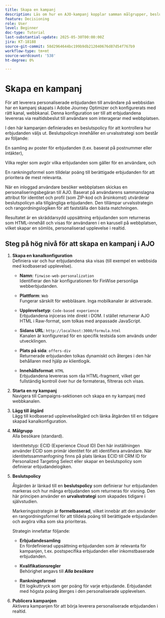 ```yaml
---
title: Skapa en kampanj
description: Läs om hur en AJO-kampanj kopplar samman målgrupper, beslutspolicyer och kanaler för att leverera personaliserade erbjudanden i rätt ögonblick över olika kontaktytor.
feature: Decisioning
role: User
level: Beginner
doc-type: Tutorial
last-substantial-update: 2025-05-30T00:00:00Z
jira: KT-18188
source-git-commit: 58d2964644bc199b9db212040676d87d54f767b9
workflow-type: tm+mt
source-wordcount: '538'
ht-degree: 0%

---
```



# Skapa en kampanj

För att leverera personaliserade erbjudanden till användare på webbsidan har en kampanj skapats i Adobe Journey Optimizer och konfigurerats med rätt kanal, webbkanal. Denna konfiguration ser till att erbjudandena levereras via realtidsbeslut till användare som interagerar med webbplatsen.

I den här kampanjen definierades en beslutspolicy för att kontrollera hur erbjudanden väljs ut. Beslutspolicyn innehåller en urvalsstrategi som består av följande:

En samling av poster för erbjudanden (t.ex. baserat på postnummer eller intäkter),

Vilka regler som avgör vilka erbjudanden som gäller för en användare, och

En rankningsformel som tilldelar poäng till berättigade erbjudanden för att prioritera de mest relevanta.

När en inloggad användare besöker webbplatsen skickas en personaliseringsbegäran till AJO. Baserat på användarens sammanslagna attribut för identitet och profil (som ZIP-kod och årsinkomst) utvärderar beslutspolicyn alla tillgängliga erbjudanden. Den tillämpar urvalsstrategin och rangordningslogiken för att fastställa den bästa matchningen.

Resultatet är en skräddarsydd uppsättning erbjudanden som returneras som HTML-innehåll och visas för användaren i en karusell på webbplatsen, vilket skapar en sömlös, personaliserad upplevelse i realtid.


## Steg på hög nivå för att skapa en kampanj i AJO

1. **Skapa en kanalkonfiguration**\
   Definiera var och hur erbjudandena ska visas (till exempel en webbsida med kodbaserad upplevelse).
   - **Namn**: `finwise-web-personalization`\
     Identifierar den här konfigurationen för FinWise personliga webberbjudanden.

   - **Plattform**: `Web`\
     Fungerar särskilt för webbläsare. Inga mobilkanaler är aktiverade.

   - **Upplevelsetyp**: `Code-based experience`\
     Erbjudandena injiceras inte direkt i DOM. I stället returnerar AJO HTML i Raw-format, som tolkas med anpassade JavaScript.

   - **Sidans URL**: `http://localhost:3000/formula.html`\
     Kanalen är konfigurerad för en specifik testsida som används under utvecklingen.

   - **Plats på sida**: `offers-div`\
     Returnerade erbjudanden tolkas dynamiskt och återges i den här behållaren med hjälp av klientlogik.

   - **Innehållsformat**: `HTML`\
     Erbjudandena levereras som råa HTML-fragment, vilket ger fullständig kontroll över hur de formateras, filtreras och visas.


2. **Starta en ny kampanj**\
   Navigera till Campaigns-sektionen och skapa en ny kampanj med webbkanalen.

3. **Lägg till åtgärd**\
   Lägg till kodbaserad upplevelseåtgärd och länka åtgärden till en tidigare skapad kanalkonfiguration.



4. **Målgrupp**\
   Alla besökare (standard).

   Identitetstyp: ECID (Experience Cloud ID)
Den här inställningen använder ECID som primär identitet för att identifiera användare. När identitetssammanfogning finns på plats länkas ECID till CRM ID för Personalized Targeting Select eller skapar en beslutspolicy som definierar erbjudandelogiken.

5. **Beslutspolicy**


   Åtgärden är länkad till en **beslutspolicy** som definierar hur erbjudanden markeras och hur många erbjudanden som returneras för visning. Den här principen använder en **urvalsstrategi** som skapades tidigare i självstudien.

   Markeringsstrategin är **formelbaserad**, vilket innebär att den använder en rangordningsformel för att tilldela poäng till berättigade erbjudanden och avgöra vilka som ska prioriteras.

   Strategin innefattar följande:

   - **Erbjudandesamling**\
     En fördefinierad uppsättning erbjudanden som är relevanta för kampanjen, t.ex. postspecifika erbjudanden eller inkomstbaserade erbjudanden.

   - **Kvalifikationsregler**\
     Behörighet angavs till **_Alla besökare_**

   - **Rankningsformel**\
     Ett logikuttryck som ger poäng för varje erbjudande. Erbjudandet med högsta poäng återges i den personaliserade upplevelsen.



6. **Publicera kampanjen**\
   Aktivera kampanjen för att börja leverera personaliserade erbjudanden i realtid.





